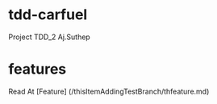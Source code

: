 # tdd-carfuel
Project TDD_2 Aj.Suthep

# features
Read At [Feature] (/thisItemAddingTestBranch/thfeature.md)